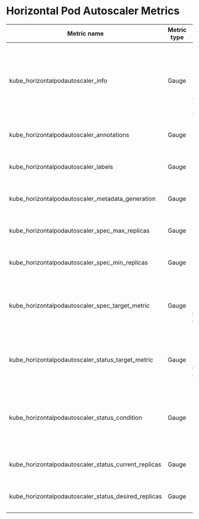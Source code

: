 # Horizontal Pod Autoscaler Metrics

| Metric name                       | Metric type | Labels/tags                                                   | Status |
| --------------------------------  | ----------- | ------------------------------------------------------------- | ------ |
| kube_horizontalpodautoscaler_info                     | Gauge       | `horizontalpodautoscaler`=&lt;hpa-name&gt; <br> `namespace`=&lt;hpa-namespace&gt; <br> `scaletargetref_api_version`=&lt;hpa-target-api-version&gt; <br> `scaletargetref_kind`=&lt;hpa-target-kind&gt; <br> `scaletargetref_name`=&lt;hpa-target-name&gt; | EXPERIMENTAL |
| kube_horizontalpodautoscaler_annotations              | Gauge       | `horizontalpodautoscaler`=&lt;hpa-name&gt; <br> `namespace`=&lt;hpa-namespace&gt; | EXPERIMENTAL |
| kube_horizontalpodautoscaler_labels                   | Gauge       | `horizontalpodautoscaler`=&lt;hpa-name&gt; <br> `namespace`=&lt;hpa-namespace&gt; | STABLE |
| kube_horizontalpodautoscaler_metadata_generation      | Gauge       | `horizontalpodautoscaler`=&lt;hpa-name&gt; <br> `namespace`=&lt;hpa-namespace&gt; | STABLE |
| kube_horizontalpodautoscaler_spec_max_replicas        | Gauge       | `horizontalpodautoscaler`=&lt;hpa-name&gt; <br> `namespace`=&lt;hpa-namespace&gt; | STABLE |
| kube_horizontalpodautoscaler_spec_min_replicas        | Gauge       | `horizontalpodautoscaler`=&lt;hpa-name&gt; <br> `namespace`=&lt;hpa-namespace&gt; | STABLE |
| kube_horizontalpodautoscaler_spec_target_metric       | Gauge       | `horizontalpodautoscaler`=&lt;hpa-name&gt; <br> `namespace`=&lt;hpa-namespace&gt; <br> `metric_name`=&lt;metric-name&gt; <br> `metric_target_type`=&lt;value\|utilization\|average&gt; | EXPERIMENTAL |
| kube_horizontalpodautoscaler_status_target_metric       | Gauge       | `horizontalpodautoscaler`=&lt;hpa-name&gt; <br> `namespace`=&lt;hpa-namespace&gt; <br> `metric_name`=&lt;metric-name&gt; <br> `metric_target_type`=&lt;value\|utilization\|average&gt; | EXPERIMENTAL |
| kube_horizontalpodautoscaler_status_condition         | Gauge       | `horizontalpodautoscaler`=&lt;hpa-name&gt; <br> `namespace`=&lt;hpa-namespace&gt; <br> `condition`=&lt;hpa-condition&gt; <br> `reason`=&lt;hpa-reason&gt;<br> `status`=&lt;true\|false\|unknown&gt; | STABLE |
| kube_horizontalpodautoscaler_status_current_replicas  | Gauge       | `horizontalpodautoscaler`=&lt;hpa-name&gt; <br> `namespace`=&lt;hpa-namespace&gt; | STABLE |
| kube_horizontalpodautoscaler_status_desired_replicas  | Gauge       | `horizontalpodautoscaler`=&lt;hpa-name&gt; <br> `namespace`=&lt;hpa-namespace&gt; | STABLE |
